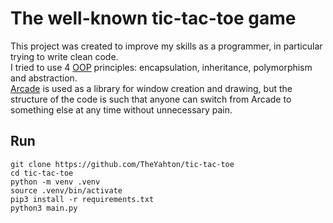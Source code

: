 # The well-known tic-tac-toe game
This project was created to improve my skills as a programmer, in particular trying to write clean code.\
I tried to use 4 [OOP](https://en.wikipedia.org/wiki/Object-oriented_programming) principles: encapsulation, inheritance, polymorphism and abstraction.\
[Arcade](https://api.arcade.academy/en/latest/) is used as a library for window creation and drawing, but the structure of the code is such that anyone can switch from Arcade to something else at any time without unnecessary pain.

## Run
```
git clone https://github.com/TheYahton/tic-tac-toe
cd tic-tac-toe
python -m venv .venv
source .venv/bin/activate
pip3 install -r requirements.txt
python3 main.py
```
